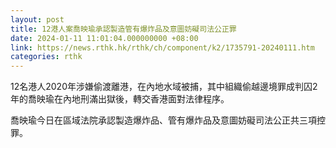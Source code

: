 ```yaml
---
layout: post
title: 12港人案喬映瑜承認製造管有爆炸品及意圖妨礙司法公正罪
date: 2024-01-11 11:01:04.000000000 +08:00
link: https://news.rthk.hk/rthk/ch/component/k2/1735791-20240111.htm
categories: rthk
---
```


12名港人2020年涉嫌偷渡離港，在內地水域被捕，其中組織偷越邊境罪成判囚2年的喬映瑜在內地刑滿出獄後，轉交香港面對法律程序。

喬映瑜今日在區域法院承認製造爆炸品、管有爆炸品及意圖妨礙司法公正共三項控罪。
